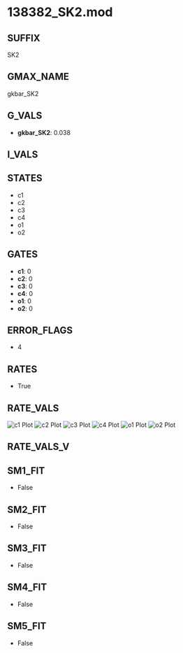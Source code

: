 # 138382_SK2.mod

## SUFFIX

SK2

## GMAX_NAME

gkbar_SK2

## G_VALS

- **gkbar_SK2**: 0.038

## I_VALS


## STATES

- c1
- c2
- c3
- c4
- o1
- o2

## GATES

- **c1**: 0
- **c2**: 0
- **c3**: 0
- **c4**: 0
- **o1**: 0
- **o2**: 0

## ERROR_FLAGS

- 4

## RATES

- True

## RATE_VALS

![c1 Plot](/Users/pbozelos/Dropbox/icg-Chai-Panos/supermodels/output_markdown_files/KCa/138382_SK2.mod/images/c1.png)
![c2 Plot](/Users/pbozelos/Dropbox/icg-Chai-Panos/supermodels/output_markdown_files/KCa/138382_SK2.mod/images/c2.png)
![c3 Plot](/Users/pbozelos/Dropbox/icg-Chai-Panos/supermodels/output_markdown_files/KCa/138382_SK2.mod/images/c3.png)
![c4 Plot](/Users/pbozelos/Dropbox/icg-Chai-Panos/supermodels/output_markdown_files/KCa/138382_SK2.mod/images/c4.png)
![o1 Plot](/Users/pbozelos/Dropbox/icg-Chai-Panos/supermodels/output_markdown_files/KCa/138382_SK2.mod/images/o1.png)
![o2 Plot](/Users/pbozelos/Dropbox/icg-Chai-Panos/supermodels/output_markdown_files/KCa/138382_SK2.mod/images/o2.png)

## RATE_VALS_V

## SM1_FIT

- False

## SM2_FIT

- False

## SM3_FIT

- False

## SM4_FIT

- False

## SM5_FIT

- False

